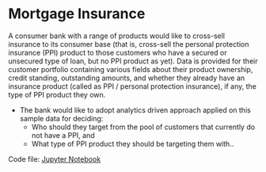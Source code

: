 # Mortgage Insurance
A consumer bank with a range of products would like to cross-sell insurance to its consumer base (that is, cross-sell the personal protection insurance (PPI) product to those customers who have a secured or unsecured type of loan, but no PPI product as yet). Data is provided for their customer portfolio containing various fields about their product ownership, credit standing, outstanding amounts, and whether they already have an insurance product (called as PPI / personal protection insurance), if any, the type of PPI product they own.

- The bank would like to adopt analytics driven approach applied on this sample data for deciding:
	- Who should they target from the pool of customers that currently do not have a PPI, and
	- What type of PPI product they should be targeting them with..
	
Code file: [Jupyter Notebook](https://nbviewer.jupyter.org/github/sharmapratik88/Mortgage_Insurance/blob/main/Cross%20Sell%20PPI%20Product.ipynb)